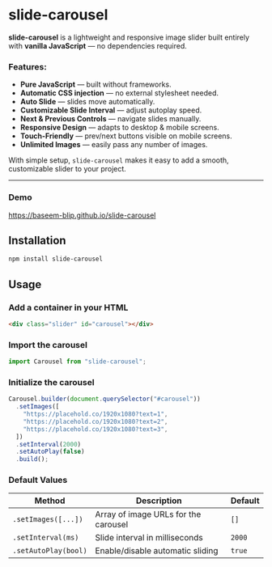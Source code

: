# slide-carousel

**slide-carousel** is a lightweight and responsive image slider built entirely with **vanilla JavaScript** — no dependencies required.

### Features:

- **Pure JavaScript** — built without frameworks.
- **Automatic CSS injection** — no external stylesheet needed.
- **Auto Slide** — slides move automatically.
- **Customizable Slide Interval** — adjust autoplay speed.
- **Next & Previous Controls** — navigate slides manually.
- **Responsive Design** — adapts to desktop & mobile screens.
- **Touch-Friendly** — prev/next buttons visible on mobile screens.
- **Unlimited Images** — easily pass any number of images.

With simple setup, `slide-carousel` makes it easy to add a smooth, customizable slider to your project.

---

### Demo
https://baseem-blip.github.io/slide-carousel


## Installation

```bash
npm install slide-carousel
```

## Usage

### Add a container in your HTML

```html
<div class="slider" id="carousel"></div>
```

### Import the carousel

```js
import Carousel from "slide-carousel";
```

### Initialize the carousel

```js
Carousel.builder(document.querySelector("#carousel"))
  .setImages([
    "https://placehold.co/1920x1080?text=1",
    "https://placehold.co/1920x1080?text=2",
    "https://placehold.co/1920x1080?text=3",
  ])
  .setInterval(2000)
  .setAutoPlay(false)
  .build();
```

### Default Values

| Method               | Description                          | Default |
| -------------------- | ------------------------------------ | ------- |
| `.setImages([...])`  | Array of image URLs for the carousel | `[]`    |
| `.setInterval(ms)`   | Slide interval in milliseconds       | `2000`  |
| `.setAutoPlay(bool)` | Enable/disable automatic sliding     | `true`  |
